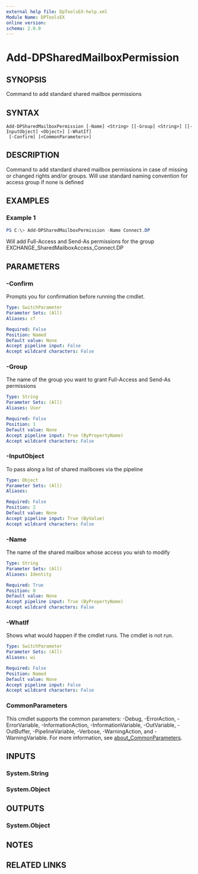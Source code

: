 ```yaml
---
external help file: DpToolsEX-help.xml
Module Name: DPToolsEX
online version:
schema: 2.0.0
---
```


# Add-DPSharedMailboxPermission

## SYNOPSIS
Command to add standard shared mailbox permissions

## SYNTAX

```
Add-DPSharedMailboxPermission [-Name] <String> [[-Group] <String>] [[-InputObject] <Object>] [-WhatIf]
 [-Confirm] [<CommonParameters>]
```

## DESCRIPTION
Command to add standard shared mailbox permissions in case of 
missing or changed rights and/or groups. Will use standard naming convention
for access group if none is defined

## EXAMPLES

### Example 1
```powershell
PS C:\> Add-DPSharedMailboxPermission -Name Connect.DP
```

Will add Full-Access and Send-As permissions for the 
group EXCHANGE_SharedMailboxAccess_Connect.DP

## PARAMETERS

### -Confirm
Prompts you for confirmation before running the cmdlet.

```yaml
Type: SwitchParameter
Parameter Sets: (All)
Aliases: cf

Required: False
Position: Named
Default value: None
Accept pipeline input: False
Accept wildcard characters: False
```

### -Group
The name of the group you want to grant Full-Access and Send-As permissions

```yaml
Type: String
Parameter Sets: (All)
Aliases: User

Required: False
Position: 1
Default value: None
Accept pipeline input: True (ByPropertyName)
Accept wildcard characters: False
```

### -InputObject
To pass along a list of shared mailboxes via the pipeline

```yaml
Type: Object
Parameter Sets: (All)
Aliases:

Required: False
Position: 2
Default value: None
Accept pipeline input: True (ByValue)
Accept wildcard characters: False
```

### -Name
The name of the shared mailbox whose access you wish to modify

```yaml
Type: String
Parameter Sets: (All)
Aliases: Identity

Required: True
Position: 0
Default value: None
Accept pipeline input: True (ByPropertyName)
Accept wildcard characters: False
```

### -WhatIf
Shows what would happen if the cmdlet runs.
The cmdlet is not run.

```yaml
Type: SwitchParameter
Parameter Sets: (All)
Aliases: wi

Required: False
Position: Named
Default value: None
Accept pipeline input: False
Accept wildcard characters: False
```

### CommonParameters
This cmdlet supports the common parameters: -Debug, -ErrorAction, -ErrorVariable, -InformationAction, -InformationVariable, -OutVariable, -OutBuffer, -PipelineVariable, -Verbose, -WarningAction, and -WarningVariable. For more information, see [about_CommonParameters](http://go.microsoft.com/fwlink/?LinkID=113216).

## INPUTS

### System.String

### System.Object

## OUTPUTS

### System.Object
## NOTES

## RELATED LINKS
